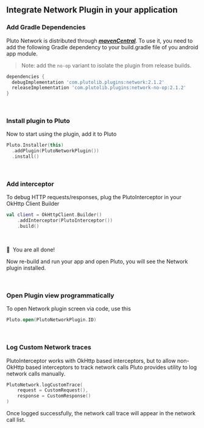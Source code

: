 ## Integrate Network Plugin in your application


### Add Gradle Dependencies
Pluto Network is distributed through [***mavenCentral***](https://central.sonatype.com/artifact/com.plutolib.plugins/network). To use it, you need to add the following Gradle dependency to your build.gradle file of you android app module.

> Note: add the `no-op` variant to isolate the plugin from release builds.
```groovy
dependencies {
  debugImplementation 'com.plutolib.plugins:network:2.1.2'
  releaseImplementation 'com.plutolib.plugins:network-no-op:2.1.2'
}
```
<br>

### Install plugin to Pluto

Now to start using the plugin, add it to Pluto
```kotlin
Pluto.Installer(this)
  .addPlugin(PlutoNetworkPlugin())
  .install()
```
<br>

###  Add interceptor

To debug HTTP requests/responses, plug the PlutoInterceptor in your OkHttp Client Builder
```kotlin
val client = OkHttpClient.Builder()
    .addInterceptor(PlutoInterceptor())
    .build()
```
<br>

🎉 &nbsp;You are all done!

Now re-build and run your app and open Pluto, you will see the Network plugin installed.

<br>

### Open Plugin view programmatically
To open Network plugin screen via code, use this
```kotlin
Pluto.open(PlutoNetworkPlugin.ID)
```
<br>

### Log Custom Network traces
PlutoInterceptor works with OkHttp based interceptors, but to allow non-OkHttp based interceptors to track network calls Pluto provides utility to log network calls manually.
```kotlin
PlutoNetwork.logCustomTrace(
    request = CustomRequest(),
    response = CustomResponse()
)
```
Once logged successfully, the network call trace will appear in the network call list.
